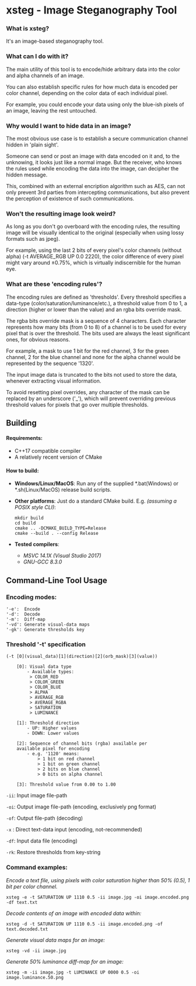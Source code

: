 

 # xsteg - Image Steganography Tool

### What is xsteg?
It's an image-based steganography tool.

### What can I do with it?

The main utility of this tool is to encode/hide arbitrary data into the color and alpha channels of an image.
    
You can also establish specific rules for how much data is encoded per color channel, depending on the color data of each individual pixel.
    
For example, you could encode your data using only the blue-ish pixels of an image, leaving the rest untouched.
    
### Why would I want to hide data in an image?

The most obvious use case is to establish a secure communication channel hidden in 'plain sight'.
    
Someone can send or post an image with data encoded on it and, to the unknowing, it looks just like a normal image. But the receiver, who knows the rules used while encoding the data into the image, can decipher the hidden message.
    
This, combined with an external encription algorithm such as AES, can not only prevent 3rd parties from intercepting communications, but also prevent the perception of existence of such communications.

### Won't the resulting image look weird?

As long as you don't go overboard with the encoding rules, the resulting image will be visually identical to the original (especially when using lossy formats such as jpeg).
    
For example, using the last 2 bits of every pixel's color channels (without alpha) (-t AVERAGE_RGB UP 0.0 2220), the color difference of every pixel might vary around ±0.75%, which is virtually indiscernible for the human eye.

### What are these 'encoding rules'?

The encoding rules are defined as 'thresholds'. Every threshold specifies a data-type (color/saturation/luminance/etc.), a threshold value from 0 to 1, a direction (higher or lower than the value) and an rgba bits override mask.
    
The rgba bits override mask is a sequence of 4 characters. Each character represents how many bits (from 0 to 8) of a channel is to be used for every pixel that is over the threshold. The bits used are always the least significant ones, for obvious reasons.
    
For example, a mask to use 1 bit for the red channel, 3 for the green channel, 2 for the blue channel and none for the alpha channel would be represented by the sequence '1320'. 
    
The input image data is truncated to the bits not used to store the data, whenever extracting visual information.

To avoid resetting pixel overrides, any character of the mask can be replaced by an underscore ('_'), which will prevent overriding previous threshold values for pixels that go over multiple thresholds.


## Building

#### Requirements:

- C++17 compatible compiler
- A relatively recent version of CMake
#### How to build:
- **Windows/Linux/MacOS**: 
Run any of the supplied *.bat(Windows) or *.sh(Linux/MacOS) release build scripts.

- **Other platforms**:
Just do a standard CMake build. E.g. _(assuming a POSIX style CLI)_:
	```
	mkdir build
	cd build
	cmake .. -DCMAKE_BUILD_TYPE=Release
	cmake --build . --config Release
	```
- **Tested compilers**:

  - _MSVC 14.1X (Visual Studio 2017)_
  - _GNU-GCC 8.3.0_

## Command-Line Tool Usage

### Encoding modes:
    '-e':  Encode
    '-d':  Decode
    '-m':  Diff-map
    '-vd': Generate visual-data maps
    '-gk': Generate thresholds key

### Threshold '-t' specification 

`(-t [0](visual_data)[1](direction)[2](orb_mask)[3](value))`
```
    [0]: Visual data type
        - Available types:
         > COLOR_RED
         > COLOR_GREEN
         > COLOR_BLUE
         > ALPHA
         > AVERAGE_RGB
         > AVERAGE_RGBA
         > SATURATION
         > LUMINANCE

    [1]: Threshold direction
        - UP: Higher values
        - DOWN: Lower values

    [2]: Sequence of channel bits (rgba) available per
    available pixel for encoding
        - e.g. '1120' means:
            > 1 bit on red channel
            > 1 bit on green channel
            > 2 bits on blue channel
            > 0 bits on alpha channel

    [3]: Threshold value from 0.00 to 1.00
```
`-ii`: Input image file-path

`-oi`: Output image file-path (encoding, exclusively png format)

`-of`: Output file-path (decoding)

`-x` : Direct text-data input (encoding, not-recommended)

`-df`: Input data file (encoding)

`-rk`: Restore thresholds from key-string

### Command examples:

_Encode a text file, using pixels with color saturation higher than 50% (0.5), 1 bit per color channel._
```
xsteg -e -t SATURATION UP 1110 0.5 -ii image.jpg -oi image.encoded.png -df text.txt
```

_Decode contents of an image with encoded data within:_
```
xsteg -d -t SATURATION UP 1110 0.5 -ii image.encoded.png -of text.decoded.txt
```

_Generate visual data maps for an image:_
```
xsteg -vd -ii image.jpg
```

_Generate 50% luminance diff-map for an image:_
```
xsteg -m -ii image.jpg -t LUMINANCE UP 0000 0.5 -oi image.luminance.50.png
```

